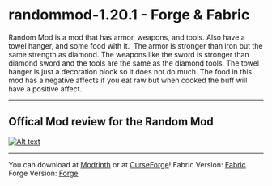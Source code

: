 # randommod-1.20.1 - Forge & Fabric
Random Mod is a mod that has armor, weapons, and tools. Also have a towel hanger, and some food with it.  The armor is stronger than iron but the same strength as diamond. The weapons like the sword is stronger than diamond sword and the tools are the same as the diamond tools. The towel hanger is just a decoration block so it does not do much. The food in this mod has a negative affects if you eat raw but when cooked the buff will have a positive affect. 
___________________________________________________________________________________________________________________________________________________________________________________
Offical Mod review for the Random Mod
-

[![Alt text](https://img.youtube.com/vi/rK8y4ghOhuY/mq2.jpg)](https://www.youtube.com/watch?v=rK8y4ghOhuY)

___________________________________________________________________________________________________________________________________________________________________________________
You can download at [Modrinth](https://www.modrinth.com/mod/randommod/version/A3Y4VKHf) or at [CurseForge](https://www.curseforge.com/minecraft/mc-mods/random-mod-by-easycanadiangamer)!
Fabric Version: [Fabric](https://github.com/EasyCanadianGamer/random-mod-fabric-1.20.1)
Forge Version: [Forge](https://github.com/EasyCanadianGamer/randommod-1.20.1)
